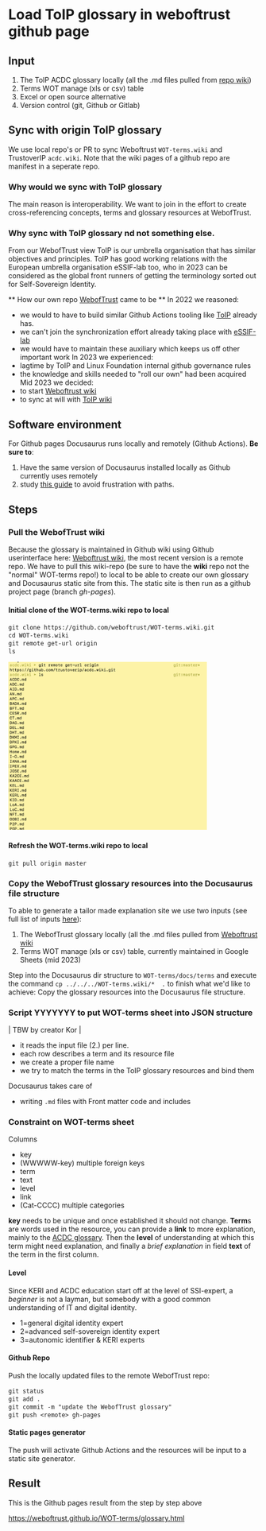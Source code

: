 # Load ToIP glossary in weboftrust github page

## Input

1. The ToIP ACDC glossary locally (all the .md files pulled from [repo wiki](https://github.com/trustoverip/acdc/wiki))
2. Terms WOT manage (xls or csv) table
3. Excel or open source alternative
5. Version control (git, Github or Gitlab)

## Sync with origin ToIP glossary

We use local repo's or PR to sync Weboftrust `WOT-terms.wiki` and TrustoverIP `acdc.wiki`. Note that the wiki pages of a github repo are manifest in a seperate repo. 
### Why would we sync with ToIP glossary
The main reason is interoperability. We want to join in the effort to create cross-referencing concepts, terms and glossary resources at WebofTrust.
### Why sync with ToIP glossary nd not something else.
From our WebofTrust view ToIP is our umbrella organisation that has similar objectives and principles. ToIP has good working relations with the European umbrella organisation eSSIF-lab too, who in 2023 can be considered as the global front runners of getting the terminology sorted out for Self-Sovereign Identity.

** How our own repo [WebofTrust](https://github.com/WebOfTrust) came to be **
In 2022 we reasoned:
- we would to have to build similar Github Actions tooling like [ToIP](https://wiki.trustoverip.org/display/HOME/Terms+Wikis) already has.
- we can't join the synchronization effort already taking place with [eSSIF-lab](https://essif-lab.github.io/framework)
- we would have to maintain these auxiliary which keeps us off other important work
In 2023 we experienced:
-  lagtime by ToIP and Linux Foundation internal github governance rules
- the knowledge and skills needed to "roll our own" had been acquired
Mid 2023 we decided:
- to start [Weboftrust wiki](https://github.com/WebOfTrust/WOT-terms/wiki)
- to sync at will with [ToIP wiki](https://github.com/trustoverip/acdc/wiki)

## Software environment

For Github pages Docusaurus runs locally and remotely (Github Actions). **Be sure to**:

1. Have the same version of Docusaurus installed locally as Github currently uses remotely
2. study [this guide](https://docusaurus.io/docs/advanced/routing#file-paths-and-url-paths) to avoid frustration with paths.

## Steps

### Pull the WebofTrust wiki

Because the glossary is maintained in Github wiki using Github userinterface here: [Weboftrust wiki](https://github.com/WebOfTrust/WOT-terms/wiki), the most recent version is a remote repo. We have to pull this wiki-repo (be sure to have the **wiki** repo not the "normal" WOT-terms repo!) to local to be able to create our own glossary and Docusaurus static site from this. The static site is then run as a github project page (branch _gh-pages_).

#### Initial clone of the WOT-terms.wiki repo to local

```
git clone https://github.com/weboftrust/WOT-terms.wiki.git
cd WOT-terms.wiki
git remote get-url origin
ls
```

<img src="./images/wiki-repo-ls.png" width="400" alt="wiki-repo-ls-result" />

#### Refresh the WOT-terms.wiki repo to local

```
git pull origin master
```

### Copy the WebofTrust glossary resources into the Docusaurus file structure

To able to generate a tailor made explanation site we use two inputs (see full list of inputs [here](#input)):

1. The WebofTrust glossary locally (all the .md files pulled from [Weboftrust wiki](https://github.com/WebOfTrust/WOT-terms/wiki)
2. Terms WOT manage (xls or csv) table, currently maintained in Google Sheets (mid 2023)


Step into the Docusaurus dir structure to `WOT-terms/docs/terms` 
and execute the command `cp ../../../WOT-terms.wiki/*  .` to finish what we'd like to achieve: Copy the glossary resources into the Docusaurus file structure.

### Script YYYYYYY to put WOT-terms sheet into JSON structure

| TBW by creator Kor |
- it reads the input file (2.) per line.
- each row describes a term and its resource file
- we create a proper file name
- we try to match the terms in the ToIP glossary resources and bind them

Docusaurus takes care of
- writing `.md` files with Front matter code and includes

### Constraint on WOT-terms sheet
Columns
- key
- (WWWWW-key) multiple foreign keys
- term
- text
- level
- link
- (Cat-CCCC) multiple categories

**key** needs to be unique and once established it should not change.
**Term**s are words used in the resource, you can provide a **link** to more explanation, mainly to the [ACDC glossary](https://github.com/trustoverip/acdc/wiki/). Then the **level** of understanding at which this term might need explanation, and finally a _brief explanation_ in field **text** of the term in the first column.

#### Level

Since KERI and ACDC education start off at the level of SSI-expert, a _beginner_ is not a layman, but somebody with a good common understanding of IT and digital identity.

- 1=general digital identity expert
- 2=advanced self-sovereign identity expert
- 3=autonomic identifier & KERI experts


#### Github Repo

Push the locally updated files to the remote WebofTrust repo:

```
git status
git add .
git commit -m "update the WebofTrust glossary"
git push <remote> gh-pages
```

#### Static pages generator

The push will activate Github Actions and the resources will be input to a static site generator.

## Result

This is the Github pages result from the step by step above

https://weboftrust.github.io/WOT-terms/glossary.html
